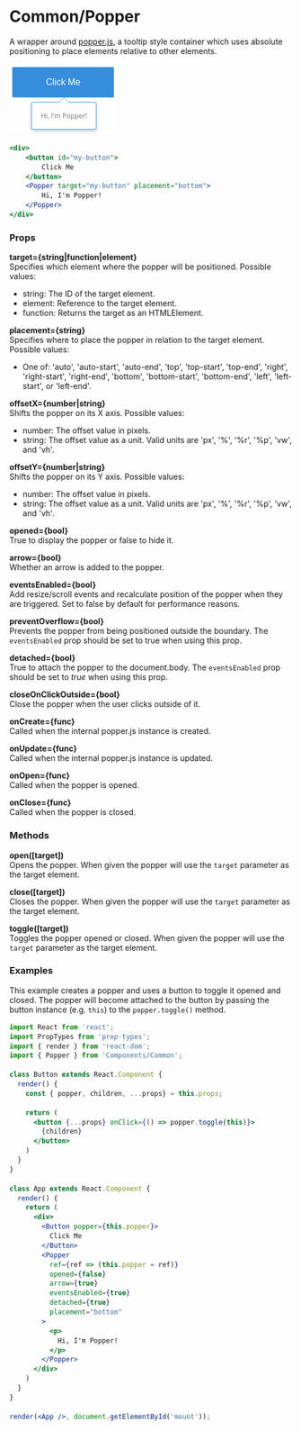 Common/Popper
=============
A wrapper around [popper.js](https://popper.js.org), a tooltip style container which uses absolute positioning to place elements relative to other elements.

![Popper example](../../assets/images/popper-1.png)

```jsx
<div>
    <button id="my-button">
        Click Me
    </button>
    <Popper target="my-button" placement="bottom">
        Hi, I'm Popper!
    </Popper>
</div>
```

### Props

**target={string|function|element}**  
Specifies which element where the popper will be positioned. Possible values:

* string: The ID of the target element.
* element: Reference to the target element.
* function: Returns the target as an HTMLElement.

**placement={string}**  
Specifies where to place the popper in relation to the target element. Possible values:

* One of: 'auto', 'auto-start', 'auto-end', 'top', 'top-start', 'top-end', 'right', 'right-start', 'right-end', 'bottom', 'bottom-start', 'bottom-end', 'left', 'left-start', or 'left-end'.

**offsetX={number|string}**  
Shifts the popper on its X axis. Possible values:

* number: The offset value in pixels.
* string: The offset value as a unit. Valid units are 'px', '%', '%r', '%p', 'vw', and 'vh'.

**offsetY={number|string}**  
Shifts the popper on its Y axis. Possible values:

* number: The offset value in pixels.
* string: The offset value as a unit. Valid units are 'px', '%', '%r', '%p', 'vw', and 'vh'.

**opened={bool}**  
True to display the popper or false to hide it.

**arrow={bool}**  
Whether an arrow is added to the popper.

**eventsEnabled={bool}**  
Add resize/scroll events and recalculate position of the popper when they are triggered. Set to false by default for performance reasons.

**preventOverflow={bool}**  
Prevents the popper from being positioned outside the boundary. The `eventsEnabled` prop should be set to true when using this prop.

**detached={bool}**  
True to attach the popper to the document.body. The `eventsEnabled` prop should be set to _true_ when using this prop.

**closeOnClickOutside={bool}**  
Close the popper when the user clicks outside of it.

**onCreate={func}**  
Called when the internal popper.js instance is created.

**onUpdate={func}**  
Called when the internal popper.js instance is updated.

**onOpen={func}**  
Called when the popper is opened.

**onClose={func}**  
Called when the popper is closed.

### Methods
**open([target])**  
Opens the popper. When given the popper will use the `target` parameter as the target element.

**close([target])**  
Closes the popper. When given the popper will use the `target` parameter as the target element.

**toggle([target])**  
Toggles the popper opened or closed. When given the popper will use the `target` parameter as the target element.

### Examples

This example creates a popper and uses a button to toggle it opened and closed. The popper will become attached to the button by passing the button instance (e.g. `this`) to the `popper.toggle()` method.

```jsx
import React from 'react';
import PropTypes from 'prop-types';
import { render } from 'react-dom';
import { Popper } from 'Components/Common';

class Button extends React.Component {
  render() {
    const { popper, children, ...props} = this.props;
    
    return (
      <button {...props} onClick={() => popper.toggle(this)}>
        {children}
      </button>
    )
  }
}

class App extends React.Component {
  render() {
    return (
      <div>
        <Button popper={this.popper}>
          Click Me
        </Button>
        <Popper
          ref={ref => (this.popper = ref)}
          opened={false}
          arrow={true}
          eventsEnabled={true}
          detached={true}
          placement="bottom"
        >
          <p>
            Hi, I'm Popper!
          </p>
        </Popper>
      </div>
    )
  }
}

render(<App />, document.getElementById('mount'));
```

